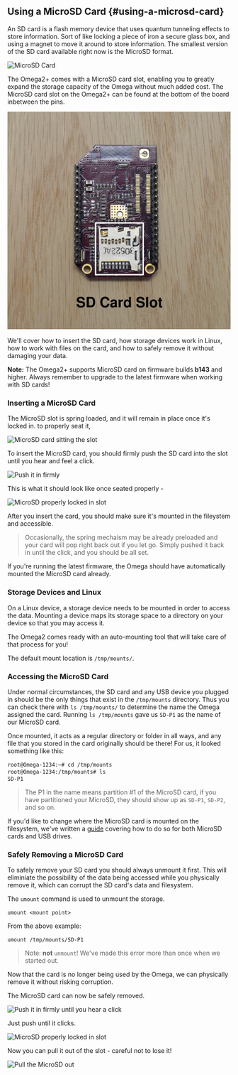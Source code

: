 <!--
TODO: remove all TODOs when you implement them
-->

## Using a MicroSD Card {#using-a-microsd-card}
<!--
// introdution to the topic and article,
// give a small background on SD cards, how they're flash memory etc
// give an overview of what the article will cover:
//  - correctly inserting and removing the microSD card
//  - interacting with data on the microSD card
-->

An SD card is a flash memory device that uses quantum tunneling effects to store information. Sort of like locking a piece of iron a secure glass box, and using a magnet to move it around to store information. The smallest version of the SD card available right now is the MicroSD format.

![MicroSD Card](https://raw.githubusercontent.com/OnionIoT/Onion-Docs/master/Omega2/Documentation/Doing-Stuff/img/microsdcard.png)

The Omega2+ comes with a MicroSD card slot, enabling you to greatly expand the storage capacity of the Omega without much added cost. The MicroSD card slot on the Omega2+ can be found at the bottom of the board inbetween the pins.

![MicroSD Card Slot Location](https://raw.githubusercontent.com/OnionIoT/Onion-Docs/master/Omega2/Documentation/Hardware-Overview/img/omega2p-microsd-slot.jpg)

We'll cover how to insert the SD card, how storage devices work in Linux, how to work with files on the card, and how to safely remove it without damaging your data.

**Note:** The Omega2+ supports MicroSD card on firmware builds **b143** and higher. Always remember to upgrade to the latest firmware when working with SD cards!

### Inserting a MicroSD Card
<!--
// this section should include a step by step guide on how to correctly plug in a microSD card into a Omega2+ that's on a Dock
// should include photos of each major step
// add a note saying that the microSD card will be automatically mounted, point to the Accessing the MicroSD card section below
-->

The MicroSD slot is spring loaded, and it will remain in place once it's locked in. to properly seat it,

![MicroSD card sitting the slot](https://raw.githubusercontent.com/OnionIoT/Onion-Docs/master/Omega2/Documentation/Doing-Stuff/img/microsd-seated.jpg)

To insert the MicroSD card, you should firmly push the SD card into the slot until you hear and feel a click.

![Push it in firmly](https://raw.githubusercontent.com/OnionIoT/Onion-Docs/master/Omega2/Documentation/Doing-Stuff/img/microsd-pushin.jpg)

This is what it should look like once seated properly -

![MicroSD properly locked in slot](https://raw.githubusercontent.com/OnionIoT/Onion-Docs/master/Omega2/Documentation/Doing-Stuff/img/microsd-lockedin.jpg)

After you insert the card, you should make sure it's mounted in the fileystem and accessible.

>Occasionally, the spring mechaism may be already preloaded and your card will pop right back out if you let go. Simply pushed it back in until the click, and you should be all set.

If you're running the latest firmware, the Omega should have automatically mounted the MicroSD card already.

### Storage Devices and Linux
<!--
// explanation of how on linux, storage devices need to first be mounted in order to be used
// (can rip this part off from the USB Storage article, it might be a good idea to isolate that part of the article into its own markdown file and include it here and the usb storage article)
-->

On a Linux device, a storage device needs to be mounted in order to access the data. Mounting a device maps its storage space to a directory on your device so that you may access it.

The Omega2 comes ready with an auto-mounting tool that will take care of that process for you!

The default mount location is `/tmp/mounts/`.


### Accessing the MicroSD Card
<!--
// see the usb storage article for reference:
// should outline:
//  - where the storage device gets mounted
//  - accessing the files
-->
Under normal circumstances, the SD card and any USB device you plugged in should be the only things that exist in the `/tmp/mounts` directory. Thus you can check there with `ls /tmp/mounts/` to determine the name the Omega assigned the card. Running `ls /tmp/mounts` gave us `SD-P1` as the name of our MicroSD card.

Once mounted, it acts as a regular directory or folder in all ways, and any file that you stored in the card originally should be there! For us, it looked something like this:

```
root@Omega-1234:~# cd /tmp/mounts
root@Omega-1234:/tmp/mounts# ls
SD-P1
```

>The P1 in the name means partition #1 of the MicroSD card, if you have partitioned your MicroSD, they should show up as `SD-P1`, `SD-P2`, and so on.

If you'd like to change where the MicroSD card is mounted on the filesystem, we've written a [guide](#usb-storage-changing-default-mount-point) covering how to do so for both MicroSD cards and USB drives.

### Safely Removing a MicroSD Card

To safely remove your SD card you should always unmount it first. This will eliminiate the possibility of the data being accessed while you physically remove it, which can corrupt the SD card's data and filesystem.

The `umount` command is used to unmount the storage.

```
umount <mount point>
```

From the above example:

```
umount /tmp/mounts/SD-P1
```

>Note: **not** `unmount`! We've made this error more than once when we started out.

Now that the card is no longer being used by the Omega, we can physically remove it without risking corruption.

The MicroSD card can now be safely removed.

![Push it in firmly until you hear a click](https://raw.githubusercontent.com/OnionIoT/Onion-Docs/master/Omega2/Documentation/Doing-Stuff/img/microsd-lockedin.jpg)

Just push until it clicks.

![MicroSD properly locked in slot](https://raw.githubusercontent.com/OnionIoT/Onion-Docs/master/Omega2/Documentation/Doing-Stuff/img/microsd-pushin.jpg)

Now you can pull it out of the slot - careful not to lose it!

![Pull the MicroSD out](https://raw.githubusercontent.com/OnionIoT/Onion-Docs/master/Omega2/Documentation/Doing-Stuff/img/microsd-pullout.jpg)
